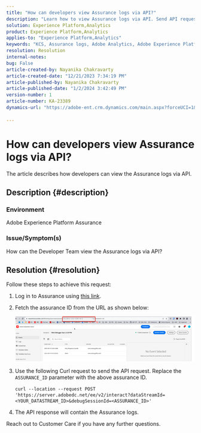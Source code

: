```yaml
---
title: "How can developers view Assurance logs via API?"
description: "Learn how to view Assurance logs via API. Send API request and replace Assurance ID as described."
solution: Experience Platform,Analytics
product: Experience Platform,Analytics
applies-to: "Experience Platform,Analytics"
keywords: "KCS, Assurance logs, Adobe Analytics, Adobe Experience Platform"
resolution: Resolution
internal-notes: 
bug: False
article-created-by: Nayanika Chakravarty
article-created-date: "12/21/2023 7:34:19 PM"
article-published-by: Nayanika Chakravarty
article-published-date: "1/2/2024 3:42:49 PM"
version-number: 1
article-number: KA-23389
dynamics-url: "https://adobe-ent.crm.dynamics.com/main.aspx?forceUCI=1&pagetype=entityrecord&etn=knowledgearticle&id=c9ba8cea-37a0-ee11-be37-6045bd006239"

---
```

# How can developers view Assurance logs via API?


The article describes how developers can view the Assurance logs via API.

## Description {#description}


### Environment

Adobe Experience Platform Assurance

### Issue/Symptom(s)

How can the Developer Team view the Assurance logs via API?


## Resolution {#resolution}


Follow these steps to achieve this request:

1. Log in to Assurance using [this link](https://experience.adobe.com/assurance).
2. Fetch the assurance ID from the URL as shown below:

    ![](assets/41e62e4b-3ba0-ee11-be37-6045bd006239.png)
3. Use the following Curl request to send the API request. Replace the `ASSURANCE_ID` parameter with the above assurance ID.<br>    


    ```
    curl --location --request POST 'https://server.adobedc.net/ee/v2/interact?dataStreamId= <YOUR_DATASTREAM_ID>&debugSessionId=<ASSURANCE_ID>'
    ```


4. The API response will contain the Assurance logs.


Reach out to Customer Care if you have any further questions.
